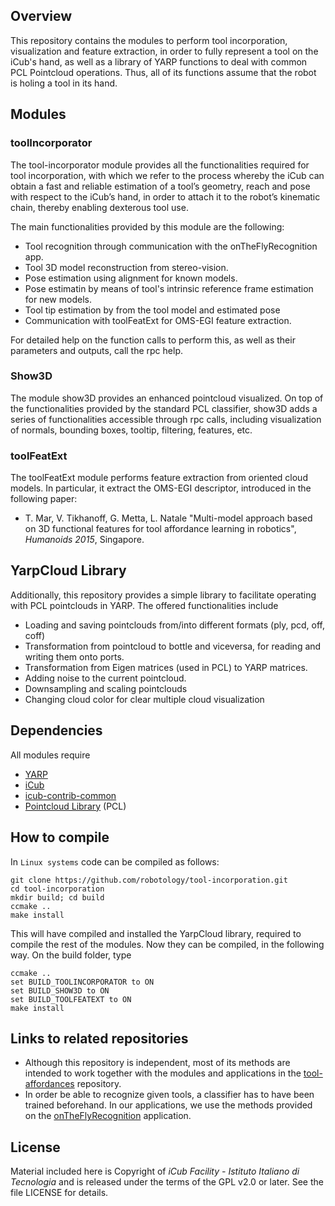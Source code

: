 ## Overview

This repository contains the modules to perform tool incorporation, visualization and feature extraction, in order to fully represent a tool on the iCub's hand, as well as a library of YARP functions to deal with common PCL Pointcloud operations. Thus, all of its functions assume that the robot is holing a tool in its hand.

## Modules
### toolIncorporator
The tool-incorporator module provides all the functionalities required for tool incorporation, with which we refer to the process whereby the iCub can obtain a fast and reliable estimation of a tool’s geometry, reach and pose with respect to the iCub’s hand, in order to attach it to the robot’s kinematic chain, thereby enabling dexterous tool use. 

The main functionalities provided by this module are the following:
- Tool recognition through communication with the onTheFlyRecognition app.
- Tool 3D model reconstruction from stereo-vision.
- Pose estimation using alignment for known models.
- Pose estimatin by means of tool's intrinsic reference frame estimation for new models.
- Tool tip estimation by from the tool model and estimated pose
- Communication with toolFeatExt for OMS-EGI feature extraction.

For detailed help on the function calls to perform this, as well as their parameters and outputs, call the rpc help. 

### Show3D
The module show3D provides an enhanced pointcloud visualized. On top of the functionalities provided by the standard PCL classifier, show3D adds a series of functionalities accessible through rpc calls, including visualization of normals, bounding boxes, tooltip, filtering, features, etc. 

### toolFeatExt
The toolFeatExt module performs feature extraction from oriented cloud models. In particular, it extract the OMS-EGI descriptor, introduced in the following paper: 

- T. Mar, V. Tikhanoff, G. Metta, L. Natale "Multi-model approach based on 3D functional features for tool affordance learning in robotics", _Humanoids 2015_, Singapore. 

## YarpCloud Library

Additionally, this repository provides a simple library to facilitate operating with PCL pointclouds in YARP. The offered functionalities include

- Loading and saving pointclouds from/into different formats (ply, pcd, off, coff)
- Transformation from pointcloud to bottle and viceversa, for reading and writing them onto ports.
- Transformation from Eigen matrices (used in PCL) to YARP matrices.
- Adding noise to the current pointcloud. 
- Downsampling and scaling pointclouds
- Changing cloud color for clear multiple cloud visualization


## Dependencies
All modules require
- [YARP](https://github.com/robotology/yarp)
- [iCub](https://github.com/robotology/icub-main)
- [icub-contrib-common](https://github.com/robotology/icub-contrib-common)
- [Pointcloud Library](http://pointclouds.org/) (PCL)

## How to compile
In `Linux systems` code can be compiled as follows:
```
git clone https://github.com/robotology/tool-incorporation.git
cd tool-incorporation
mkdir build; cd build
ccmake ..
make install
```
This will have compiled and installed the YarpCloud library, required to compile the rest of the modules. 
Now they can be compiled, in the following way.
On the build folder, type
```
ccmake ..
set BUILD_TOOLINCORPORATOR to ON 
set BUILD_SHOW3D to ON 
set BUILD_TOOLFEATEXT to ON 
make install
``` 

## Links to related repositories

 * Although this repository is independent, most of its methods are intended to work together with the modules and applications in the [tool-affordances](https://github.com/robotology/tool-incorporation) repository.
 * In order be able to recognize given tools, a classifier has to have been trained beforehand. In our applications, we use the methods provided on the [onTheFlyRecognition](https://github.com/robotology/onthefly-recognition) application.
 
 

## License
Material included here is Copyright of _iCub Facility - Istituto Italiano di Tecnologia_
and is released under the terms of the GPL v2.0 or later. See the file LICENSE for details.


